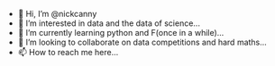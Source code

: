 - 👋 Hi, I’m @nickcanny
- 👀 I’m interested in data and the data of science...
- 🌱 I’m currently learning python and F(once in a while)...
- 💞️ I’m looking to collaborate on data competitions and hard maths...
- 📫 How to reach me here...

<!---
nickcanny/nickcanny is a ✨ special ✨ repository because its `README.md` (this file) appears on your GitHub profile.
You can click the Preview link to take a look at your changes.
--->
